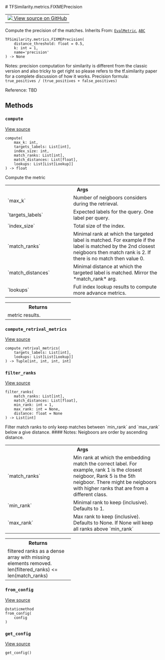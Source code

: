 
<div itemscope itemtype="http://developers.google.com/ReferenceObject">
<meta itemprop="name" content="TFSimilarity.metrics.FIXMEPrecision" />
<meta itemprop="path" content="Stable" />
<meta itemprop="property" content="__init__"/>
<meta itemprop="property" content="compute"/>
<meta itemprop="property" content="compute_retrival_metrics"/>
<meta itemprop="property" content="filter_ranks"/>
<meta itemprop="property" content="from_config"/>
<meta itemprop="property" content="get_config"/>
</div>
# TFSimilarity.metrics.FIXMEPrecision
<!-- Insert buttons and diff -->
<table class="tfo-notebook-buttons tfo-api nocontent" align="left">
<td>
  <a target="_blank" href="https://github.com/tensorflow/similarity/blob/main/tensorflow_similarity/metrics.py#L244-L277">
    <img src="https://www.tensorflow.org/images/GitHub-Mark-32px.png" />
    View source on GitHub
  </a>
</td>
</table>

Compute the precision of the matches.
Inherits From: [`EvalMetric`](../../TFSimilarity/callbacks/EvalMetric.md), [`ABC`](../../TFSimilarity/distances/ABC.md)
<pre class="devsite-click-to-copy prettyprint lang-py tfo-signature-link">
<code>TFSimilarity.metrics.FIXMEPrecision(
    distance_threshold: float = 0.5,
    k: int = 1,
    name=&#x27;precision&#x27;
) -> None
</code></pre>

<!-- Placeholder for "Used in" -->
Notes: precision computation for similarity is different from
the classic version and also tricky to get right so please refers
to the tf.similarity paper for a complete discussion of how it works.
Precision formula: `true_positives / (true_positives + false_positives)`

Reference: TBD
## Methods
<h3 id="compute"><code>compute</code></h3>
<a target="_blank" href="https://github.com/tensorflow/similarity/blob/main/tensorflow_similarity/metrics.py#L267-L277">View source</a>
<pre class="devsite-click-to-copy prettyprint lang-py tfo-signature-link">
<code>compute(
    max_k: int,
    targets_labels: List[int],
    index_size: int,
    match_ranks: List[int],
    match_distances: List[float],
    lookups: List[List[Lookup]]
) -> float
</code></pre>
Compute the metric

<!-- Tabular view -->
 <table class="responsive fixed orange">
<colgroup><col width="214px"><col></colgroup>
<tr><th colspan="2">Args</th></tr>
<tr>
<td>
`max_k`
</td>
<td>
Number of neigboors considers during the retrieval.
</td>
</tr><tr>
<td>
`targets_labels`
</td>
<td>
Expected labels for the query. One label per query.
</td>
</tr><tr>
<td>
`index_size`
</td>
<td>
Total size of the index.
</td>
</tr><tr>
<td>
`match_ranks`
</td>
<td>
Minimal rank at which the targeted label is matched.
For example if the label is matched by the 2nd closest neigboors
then match rank is 2. If there is no match then value 0.
</td>
</tr><tr>
<td>
`match_distances`
</td>
<td>
Minimal distance at which the targeted label is
matched. Mirror the *match_rank* arg.
</td>
</tr><tr>
<td>
`lookups`
</td>
<td>
Full index lookup results to compute more advance metrics.
</td>
</tr>
</table>

<!-- Tabular view -->
 <table class="responsive fixed orange">
<colgroup><col width="214px"><col></colgroup>
<tr><th colspan="2">Returns</th></tr>
<tr class="alt">
<td colspan="2">
metric results.
</td>
</tr>
</table>

<h3 id="compute_retrival_metrics"><code>compute_retrival_metrics</code></h3>
<a target="_blank" href="https://github.com/tensorflow/similarity/blob/main/tensorflow_similarity/metrics.py#L137-L157">View source</a>
<pre class="devsite-click-to-copy prettyprint lang-py tfo-signature-link">
<code>compute_retrival_metrics(
    targets_labels: List[int],
    lookups: List[List[Lookup]]
) -> Tuple[int, int, int, int]
</code></pre>


<h3 id="filter_ranks"><code>filter_ranks</code></h3>
<a target="_blank" href="https://github.com/tensorflow/similarity/blob/main/tensorflow_similarity/metrics.py#L89-L135">View source</a>
<pre class="devsite-click-to-copy prettyprint lang-py tfo-signature-link">
<code>filter_ranks(
    match_ranks: List[int],
    match_distances: List[float],
    min_rank: int = 1,
    max_rank: int = None,
    distance: float = None
) -> List[int]
</code></pre>
Filter match ranks to only keep matches between `min_rank`
and `max_rank` below a give distance.
#### Notes:
Neigboors are order by ascending distance.


<!-- Tabular view -->
 <table class="responsive fixed orange">
<colgroup><col width="214px"><col></colgroup>
<tr><th colspan="2">Args</th></tr>
<tr>
<td>
`match_ranks`
</td>
<td>
Min rank at which the embedding match the correct
label. For example, rank 1 is the closest neigboor,
Rank 5 is the 5th neigboor. There might be neigboors with
higher ranks that are from a different class.
</td>
</tr><tr>
<td>
`min_rank`
</td>
<td>
Minimal rank to keep (inclusive). Defaults to 1.
</td>
</tr><tr>
<td>
`max_rank`
</td>
<td>
Max rank to keep (inclusive). Defaults to None.
If None will keep all ranks above `min_rank`
</td>
</tr>
</table>

<!-- Tabular view -->
 <table class="responsive fixed orange">
<colgroup><col width="214px"><col></colgroup>
<tr><th colspan="2">Returns</th></tr>
<tr class="alt">
<td colspan="2">
filtered ranks as a dense array with missing elements
removed. len(filtered_ranks) <= len(match_ranks)
</td>
</tr>
</table>

<h3 id="from_config"><code>from_config</code></h3>
<a target="_blank" href="https://github.com/tensorflow/similarity/blob/main/tensorflow_similarity/metrics.py#L39-L45">View source</a>
<pre class="devsite-click-to-copy prettyprint lang-py tfo-signature-link">
<code>@staticmethod</code>
<code>from_config(
    config
)
</code></pre>


<h3 id="get_config"><code>get_config</code></h3>
<a target="_blank" href="https://github.com/tensorflow/similarity/blob/main/tensorflow_similarity/metrics.py#L30-L37">View source</a>
<pre class="devsite-click-to-copy prettyprint lang-py tfo-signature-link">
<code>get_config()
</code></pre>



